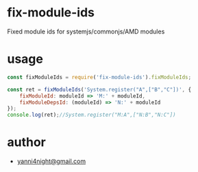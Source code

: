 # fix-module-ids
Fixed module ids for systemjs/commonjs/AMD modules

# usage

```javascript
const fixModuleIds = require('fix-module-ids').fixModuleIds;

const ret = fixModuleIds('System.register("A",["B","C"])', {
    fixModuleId: moduleId => 'M:' + moduleId,
    fixModuleDepsId: (moduleId) => 'N:' + moduleId
});
console.log(ret);//System.register("M:A",["N:B","N:C"])
```


# author
 - <yanni4night@gmail.com>